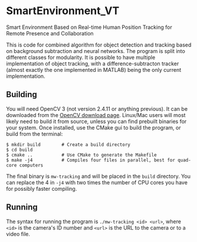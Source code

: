 # SmartEnvironment_VT
Smart Environment Based on Real-time Human Position Tracking for Remote Presence and Collaboration

This is code for combined algorithm for object detection and tracking based on background subtraction and neural networks. The program is split into different classes for modularity. It is possible to have multiple implementation of object tracking, with a
difference-subtracton tracker (almost exactly the one implemented in MATLAB) being the only current implementation.

## Building
You will need OpenCV 3 (not version 2.4.11 or anything previous). It can be downloaded from the
[OpenCV download page](http://opencv.org/downloads.html). Linux/Mac users will most likely need to build it from
source, unless you can find prebuilt binaries for your system. Once installed, use the CMake gui to build the
program, or build from the terminal:
````
$ mkdir build        # Create a build directory
$ cd build
$ cmake ..           # Use CMake to generate the Makefile
$ make -j4           # Compiles four files in parallel, best for quad-core computers
````
The final binary is `mw-tracking` and will be placed in the `build` directory. You can replace the 4 in `-j4` with
two times the number of CPU cores you have for possibly faster compiling.

## Running
The syntax for running the program is `./mw-tracking <id> <url>`, where `<id>` is the camera's ID number and `<url>`
is the URL to the camera or to a video file.
